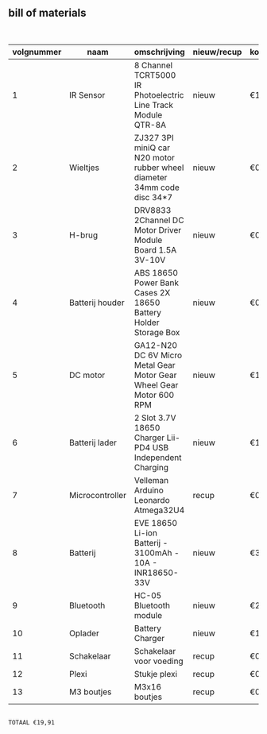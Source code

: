 ## bill of materials
<br />

|volgnummer|naam           |omschrijving                                                           |nieuw/recup|kostprijs/stuk|aantal|subtotaal|
|----------|----|------------|-----------|--------------|------|---------|
|         1|IR Sensor      |8 Channel TCRT5000 IR Photoelectric Line Track Module QTR-8A           |nieuw      |€1,45         |1     |€1,45    |
|         2|Wieltjes       |ZJ327 3PI miniQ car N20 motor rubber wheel diameter 34mm code disc 34*7|nieuw      |€0,07         |2     |€0,14    |
|         3|H-brug         |DRV8833 2Channel DC Motor Driver Module Board 1.5A 3V-10V              |nieuw      |€0,34         |1     |€0,34    |
|         4|Batterij houder|ABS 18650 Power Bank Cases 2X 18650 Battery Holder Storage Box         |nieuw      |€0,93         |1     |€0,93    |
|         5|DC motor       |GA12-N20 DC 6V Micro Metal Gear Motor Gear Wheel Gear Motor 600 RPM    |nieuw      |€1,79         |2     |€3,58    |
|         6|Batterij lader |2 Slot 3.7V 18650 Charger Lii-PD4 USB Independent Charging             |nieuw      |€1,99         |1     |€1,99    |
|         7|Microcontroller|Velleman Arduino Leonardo Atmega32U4                                   |recup      |€0,00         |1     |€0,00    |
|         8|Batterij       |EVE 18650 Li-ion Batterij - 3100mAh - 10A - INR18650-33V               |nieuw      |€3,50         |2     |€7,00    |
|         9|Bluetooth      |HC-05 Bluetooth module                                                 |nieuw      |€2,49         |1     |€2,49    |
|        10|Oplader        |Battery Charger                                                        |nieuw      |€1,99         |1     |€1,99    |
|        11|Schakelaar     |Schakelaar voor voeding                                                |recup      |€0,00         |1     |€0,00    |
|        12|Plexi          |Stukje plexi                                                           |recup      |€0,00         |1     |€0,00    |
|        13|M3 boutjes     |M3x16 boutjes                                                          |recup      |€0,00         |8     |€0,00    |
                                                                                                                              TOTAAL €19,91   
                                                                                                                              
